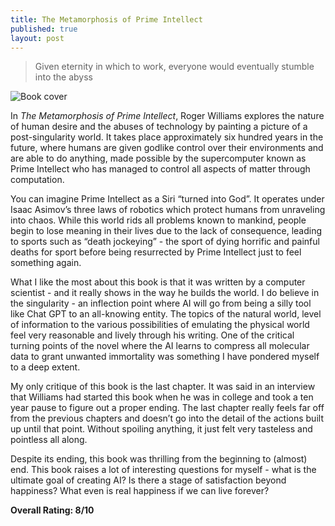 ```yaml
---
title: The Metamorphosis of Prime Intellect
published: true
layout: post
---
```


> Given eternity in which to work, everyone would eventually stumble into the abyss

![Book cover](https://danielmiessler.com/images/mopi.jpg)

In _The Metamorphosis of Prime Intellect_, Roger Williams explores the nature of human desire and the abuses of technology by painting a picture of a post-singularity world. It takes place approximately six hundred years in the future, where humans are given godlike control over their environments and are able to do anything, made possible by the supercomputer known as Prime Intellect who has managed to control all aspects of matter through computation.

You can imagine Prime Intellect as a Siri “turned into God”. It operates under Isaac Asimov’s three laws of robotics which protect humans from unraveling into chaos. While this world rids all problems known to mankind, people begin to lose meaning in their lives due to the lack of consequence, leading to sports such as “death jockeying” - the sport of dying horrific and painful deaths for sport before being resurrected by Prime Intellect just to feel something again.

What I like the most about this book is that it was written by a computer scientist - and it really shows in the way he builds the world. I do believe in the singularity - an inflection point where AI will go from being a silly tool like Chat GPT to an all-knowing entity. The topics of the natural world, level of information to the various possibilities of emulating the physical world feel very reasonable and lively through his writing. One of the critical turning points of the novel where the AI learns to compress all molecular data to grant unwanted immortality was something I have pondered myself to a deep extent.

My only critique of this book is the last chapter. It was said in an interview that Williams had started this book when he was in college and took a ten year pause to figure out a proper ending. The last chapter really feels far off from the previous chapters and doesn’t go into the detail of the actions built up until that point. Without spoiling anything, it just felt very tasteless and pointless all along.

Despite its ending, this book was thrilling from the beginning to (almost) end. This book raises a lot of interesting questions for myself - what is the ultimate goal of creating AI? Is there a stage of satisfaction beyond happiness? What even is real happiness if we can live forever?

**Overall Rating: 8/10**
